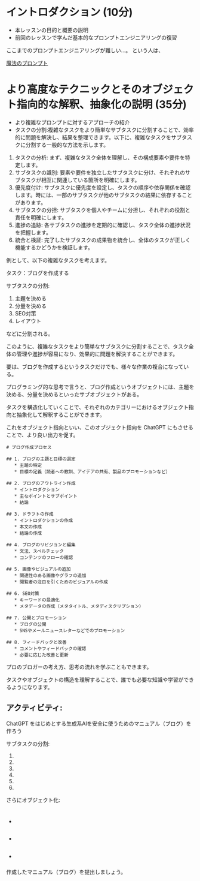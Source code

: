 # イントロダクション (10分)
- 本レッスンの目的と概要の説明
- 前回のレッスンで学んだ基本的なプロンプトエンジニアリングの復習

ここまでのプロンプトエンジニアリングが難しい...。
という人は、

[魔法のプロンプト](https://github.com/moshimoshipandasan/2023aoyama_ai/blob/main/%E3%83%97%E3%83%AD%E3%83%B3%E3%83%97%E3%83%88%E4%BE%8B/06_2%E5%86%8D%E5%B8%B0%E5%87%A6%E7%90%86SPQA%E3%82%A2%E3%83%BC%E3%82%AD%E3%83%86%E3%82%AF%E3%83%81%E3%83%A3%E3%83%BCen.md)


# より高度なテクニックとそのオブジェクト指向的な解釈、抽象化の説明 (35分)
- より複雑なプロンプトに対するアプローチの紹介
- タスクの分割:複雑なタスクをより簡単なサブタスクに分割することで、効率的に問題を解決し、結果を整理できます。以下に、複雑なタスクをサブタスクに分割する一般的な方法を示します。

1. タスクの分析: まず、複雑なタスク全体を理解し、その構成要素や要件を特定します。
2. サブタスクの識別: 要素や要件を独立したサブタスクに分け、それぞれのサブタスクが相互に関連している箇所を明確にします。
3. 優先度付け: サブタスクに優先度を設定し、タスクの順序や依存関係を確認します。時には、一部のサブタスクが他のサブタスクの結果に依存することがあります。
4. サブタスクの分担: サブタスクを個人やチームに分担し、それぞれの役割と責任を明確にします。
5. 進捗の追跡: 各サブタスクの進捗を定期的に確認し、タスク全体の進捗状況を把握します。
6. 統合と検証: 完了したサブタスクの成果物を統合し、全体のタスクが正しく機能するかどうかを検証します。

例として、以下の複雑なタスクを考えます。

タスク：ブログを作成する

サブタスクの分割:

1. 主題を決める
2. 分量を決める
3. SEO対策
4. レイアウト

などに分割される。

このように、複雑なタスクをより簡単なサブタスクに分割することで、タスク全体の管理や進捗が容易になり、効果的に問題を解決することができます。

要は、ブログを作成するというタスクだけでも、様々な作業の複合になっている。

プログラミング的な思考で言うと、ブログ作成というオブジェクトには、主題を決める、分量を決めるといったサブオブジェクトがある。

タスクを構造化していくことで、それぞれのカテゴリーにおけるオブジェクト指向と抽象化して解釈することができます。

これをオブジェクト指向といい、このオブジェクト指向を ChatGPT にもさせることで、より良い出力を促す。

```
# ブログ作成プロセス

## 1. ブログの主題と目標の選定
   * 主題の特定
   * 目標の定義（読者への教訓、アイデアの共有、製品のプロモーションなど）

## 2. ブログのアウトライン作成
   * イントロダクション
   * 主なポイントとサブポイント
   * 結論

## 3. ドラフトの作成
   * イントロダクションの作成
   * 本文の作成
   * 結論の作成

## 4. ブログのリビジョンと編集
   * 文法、スペルチェック
   * コンテンツのフローの確認

## 5. 画像やビジュアルの追加
   * 関連性のある画像やグラフの追加
   * 閲覧者の注目を引くためのビジュアルの作成

## 6. SEO対策
   * キーワードの最適化
   * メタデータの作成（メタタイトル、メタディスクリプション）

## 7. 公開とプロモーション
   * ブログの公開
   * SNSやメールニュースレターなどでのプロモーション

## 8. フィードバックと改善
   * コメントやフィードバックの確認
   * 必要に応じた改善と更新
```

プロのブロガーの考え方、思考の流れを学ぶこともできます。

タスクやオブジェクトの構造を理解することで、誰でも必要な知識や学習ができるようになります。



## アクティビティ: 

ChatGPT をはじめとする生成系AIを安全に使うためのマニュアル（ブログ）を作ろう

サブタスクの分割:

1. 
2. 
3. 
4. 
5.
6. 

さらにオブジェクト化:

# 
- 
## 
 - 
## 
 - 
### 

作成したマニュアル（ブログ）を提出しましょう。
